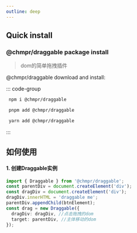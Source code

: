 ```yaml
---
outline: deep
---
```


## Quick install

### @chmpr/draggable package install

> dom的简单拖拽插件

@chmpr/draggable download and install:

::: code-group

```sh [npm]
 npm i @chmpr/draggable
```

```sh [pnpm]
 pnpm add @chmpr/draggable
```

```sh [yarn]
 yarn add @chmpr/draggable
```

:::

## 如何使用

#### 1. 创建Draggable实例

```ts
import { Draggable } from '@chmpr/draggable';
const parentDiv = document.createElement('div');
const dragDiv = document.createElement('div');
dragDiv.innerHTML = 'draggable me';
parentDiv.appendChild(btnElement);
const drag = new Draggable({
  dragDiv: dragDiv, //点击拖拽的dom
  target: parentDiv, //主体移动的dom
});
```
